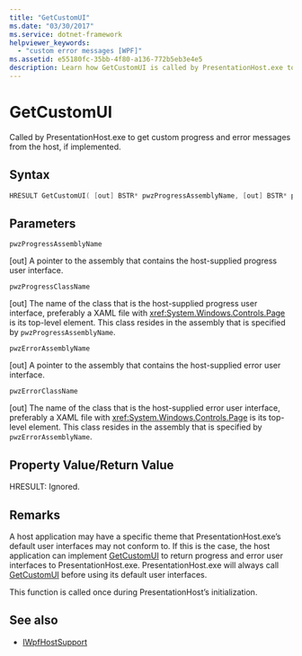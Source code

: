 ```yaml
---
title: "GetCustomUI"
ms.date: "03/30/2017"
ms.service: dotnet-framework
helpviewer_keywords:
  - "custom error messages [WPF]"
ms.assetid: e55180fc-35bb-4f80-a136-772b5eb3e4e5
description: Learn how GetCustomUI is called by PresentationHost.exe to get custom progress and error messages from the host.
---
```

# GetCustomUI

Called by PresentationHost.exe to get custom progress and error messages from the host, if implemented.

## Syntax

```cpp
HRESULT GetCustomUI( [out] BSTR* pwzProgressAssemblyName, [out] BSTR* pwzProgressClassName, [out] BSTR* pwzErrorAssemblyName, [out] BSTR* pwzErrorClassName );
```

## Parameters

`pwzProgressAssemblyName`

[out] A pointer to the assembly that contains the host-supplied progress user interface.

`pwzProgressClassName`

[out] The name of the class that is the host-supplied progress user interface, preferably a XAML file with <xref:System.Windows.Controls.Page> is its top-level element. This class resides in the assembly that is specified by `pwzProgressAssemblyName`.

`pwzErrorAssemblyName`

[out] A pointer to the assembly that contains the host-supplied error user interface.

`pwzErrorClassName`

[out] The name of the class that is the host-supplied error user interface, preferably a XAML file with <xref:System.Windows.Controls.Page> is its top-level element. This class resides in the assembly that is specified by `pwzErrorAssemblyName`.

## Property Value/Return Value

HRESULT: Ignored.

## Remarks

A host application may have a specific theme that PresentationHost.exe’s default user interfaces may not conform to. If this is the case, the host application can implement [GetCustomUI](getcustomui.md) to return progress and error user interfaces to PresentationHost.exe. PresentationHost.exe will always call [GetCustomUI](getcustomui.md) before using its default user interfaces.

This function is called once during PresentationHost’s initialization.

## See also

- [IWpfHostSupport](iwpfhostsupport.md)
